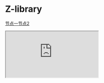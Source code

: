 #  Z-library
[节点一](/index.html)[节点2](/jiedian2)
<iframe   src="https://find.looks.wang/g.php" width="" height=""   frameborder="1/0"  name="iframe"     scrolling="yes/no/auto">   
</iframe>
